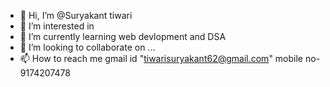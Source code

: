 - 👋 Hi, I’m @Suryakant tiwari
- 👀 I’m interested in  
- 🌱 I’m currently learning web devlopment and DSA
- 💞️ I’m looking to collaborate on ...
- 📫 How to reach me
   gmail id "tiwarisuryakant62@gmail.com"
   mobile no-9174207478

<!---
suryatrikal/suryatrikal is a ✨ special ✨ repository because its `README.md` (this file) appears on your GitHub profile.
You can click the Preview link to take a look at your changes.
--->
